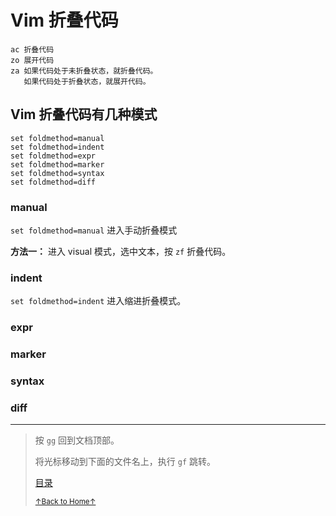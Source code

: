 # Vim 折叠代码

```vim
ac 折叠代码
zo 展开代码
za 如果代码处于未折叠状态，就折叠代码。
   如果代码处于折叠状态，就展开代码。
```

## Vim 折叠代码有几种模式

```vim
set foldmethod=manual
set foldmethod=indent
set foldmethod=expr
set foldmethod=marker
set foldmethod=syntax
set foldmethod=diff
```

### manual

`set foldmethod=manual` 进入手动折叠模式

**方法一：**
进入 visual 模式，选中文本，按 `zf` 折叠代码。

### indent

`set foldmethod=indent` 进入缩进折叠模式。

### expr

### marker

### syntax

### diff

* * *

> 按 `gg` 回到文档顶部。
>
> 将光标移动到下面的文件名上，执行 `gf` 跳转。
>
> [目录](README.md)
>
> <a href='https://github.com/MDGSF/MyVim'><small>↑Back to Home↑</small></a>

